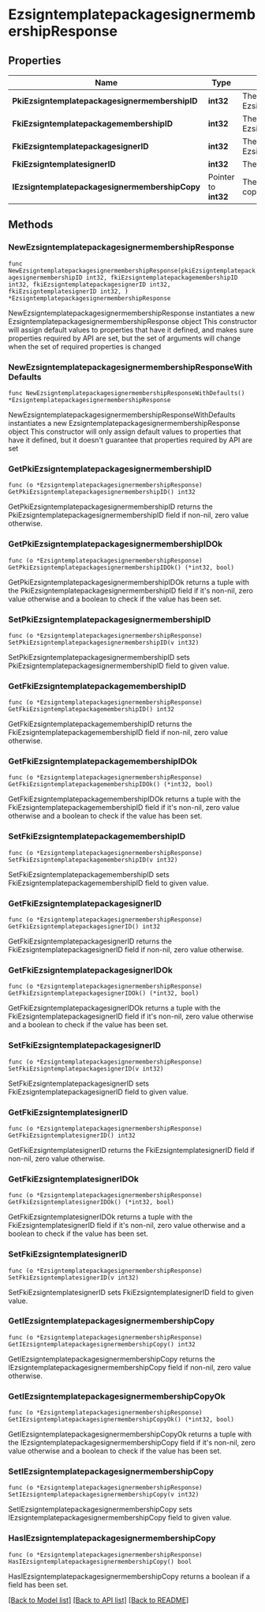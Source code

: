 # EzsigntemplatepackagesignermembershipResponse

## Properties

Name | Type | Description | Notes
------------ | ------------- | ------------- | -------------
**PkiEzsigntemplatepackagesignermembershipID** | **int32** | The unique ID of the Ezsigntemplatepackagesignermembership | 
**FkiEzsigntemplatepackagemembershipID** | **int32** | The unique ID of the Ezsigntemplatepackagemembership | 
**FkiEzsigntemplatepackagesignerID** | **int32** | The unique ID of the Ezsigntemplatepackagesigner | 
**FkiEzsigntemplatesignerID** | **int32** | The unique ID of the Ezsigntemplatesigner | 
**IEzsigntemplatepackagesignermembershipCopy** | Pointer to **int32** | The Copy number in case of multiple copies. | [optional] 

## Methods

### NewEzsigntemplatepackagesignermembershipResponse

`func NewEzsigntemplatepackagesignermembershipResponse(pkiEzsigntemplatepackagesignermembershipID int32, fkiEzsigntemplatepackagemembershipID int32, fkiEzsigntemplatepackagesignerID int32, fkiEzsigntemplatesignerID int32, ) *EzsigntemplatepackagesignermembershipResponse`

NewEzsigntemplatepackagesignermembershipResponse instantiates a new EzsigntemplatepackagesignermembershipResponse object
This constructor will assign default values to properties that have it defined,
and makes sure properties required by API are set, but the set of arguments
will change when the set of required properties is changed

### NewEzsigntemplatepackagesignermembershipResponseWithDefaults

`func NewEzsigntemplatepackagesignermembershipResponseWithDefaults() *EzsigntemplatepackagesignermembershipResponse`

NewEzsigntemplatepackagesignermembershipResponseWithDefaults instantiates a new EzsigntemplatepackagesignermembershipResponse object
This constructor will only assign default values to properties that have it defined,
but it doesn't guarantee that properties required by API are set

### GetPkiEzsigntemplatepackagesignermembershipID

`func (o *EzsigntemplatepackagesignermembershipResponse) GetPkiEzsigntemplatepackagesignermembershipID() int32`

GetPkiEzsigntemplatepackagesignermembershipID returns the PkiEzsigntemplatepackagesignermembershipID field if non-nil, zero value otherwise.

### GetPkiEzsigntemplatepackagesignermembershipIDOk

`func (o *EzsigntemplatepackagesignermembershipResponse) GetPkiEzsigntemplatepackagesignermembershipIDOk() (*int32, bool)`

GetPkiEzsigntemplatepackagesignermembershipIDOk returns a tuple with the PkiEzsigntemplatepackagesignermembershipID field if it's non-nil, zero value otherwise
and a boolean to check if the value has been set.

### SetPkiEzsigntemplatepackagesignermembershipID

`func (o *EzsigntemplatepackagesignermembershipResponse) SetPkiEzsigntemplatepackagesignermembershipID(v int32)`

SetPkiEzsigntemplatepackagesignermembershipID sets PkiEzsigntemplatepackagesignermembershipID field to given value.


### GetFkiEzsigntemplatepackagemembershipID

`func (o *EzsigntemplatepackagesignermembershipResponse) GetFkiEzsigntemplatepackagemembershipID() int32`

GetFkiEzsigntemplatepackagemembershipID returns the FkiEzsigntemplatepackagemembershipID field if non-nil, zero value otherwise.

### GetFkiEzsigntemplatepackagemembershipIDOk

`func (o *EzsigntemplatepackagesignermembershipResponse) GetFkiEzsigntemplatepackagemembershipIDOk() (*int32, bool)`

GetFkiEzsigntemplatepackagemembershipIDOk returns a tuple with the FkiEzsigntemplatepackagemembershipID field if it's non-nil, zero value otherwise
and a boolean to check if the value has been set.

### SetFkiEzsigntemplatepackagemembershipID

`func (o *EzsigntemplatepackagesignermembershipResponse) SetFkiEzsigntemplatepackagemembershipID(v int32)`

SetFkiEzsigntemplatepackagemembershipID sets FkiEzsigntemplatepackagemembershipID field to given value.


### GetFkiEzsigntemplatepackagesignerID

`func (o *EzsigntemplatepackagesignermembershipResponse) GetFkiEzsigntemplatepackagesignerID() int32`

GetFkiEzsigntemplatepackagesignerID returns the FkiEzsigntemplatepackagesignerID field if non-nil, zero value otherwise.

### GetFkiEzsigntemplatepackagesignerIDOk

`func (o *EzsigntemplatepackagesignermembershipResponse) GetFkiEzsigntemplatepackagesignerIDOk() (*int32, bool)`

GetFkiEzsigntemplatepackagesignerIDOk returns a tuple with the FkiEzsigntemplatepackagesignerID field if it's non-nil, zero value otherwise
and a boolean to check if the value has been set.

### SetFkiEzsigntemplatepackagesignerID

`func (o *EzsigntemplatepackagesignermembershipResponse) SetFkiEzsigntemplatepackagesignerID(v int32)`

SetFkiEzsigntemplatepackagesignerID sets FkiEzsigntemplatepackagesignerID field to given value.


### GetFkiEzsigntemplatesignerID

`func (o *EzsigntemplatepackagesignermembershipResponse) GetFkiEzsigntemplatesignerID() int32`

GetFkiEzsigntemplatesignerID returns the FkiEzsigntemplatesignerID field if non-nil, zero value otherwise.

### GetFkiEzsigntemplatesignerIDOk

`func (o *EzsigntemplatepackagesignermembershipResponse) GetFkiEzsigntemplatesignerIDOk() (*int32, bool)`

GetFkiEzsigntemplatesignerIDOk returns a tuple with the FkiEzsigntemplatesignerID field if it's non-nil, zero value otherwise
and a boolean to check if the value has been set.

### SetFkiEzsigntemplatesignerID

`func (o *EzsigntemplatepackagesignermembershipResponse) SetFkiEzsigntemplatesignerID(v int32)`

SetFkiEzsigntemplatesignerID sets FkiEzsigntemplatesignerID field to given value.


### GetIEzsigntemplatepackagesignermembershipCopy

`func (o *EzsigntemplatepackagesignermembershipResponse) GetIEzsigntemplatepackagesignermembershipCopy() int32`

GetIEzsigntemplatepackagesignermembershipCopy returns the IEzsigntemplatepackagesignermembershipCopy field if non-nil, zero value otherwise.

### GetIEzsigntemplatepackagesignermembershipCopyOk

`func (o *EzsigntemplatepackagesignermembershipResponse) GetIEzsigntemplatepackagesignermembershipCopyOk() (*int32, bool)`

GetIEzsigntemplatepackagesignermembershipCopyOk returns a tuple with the IEzsigntemplatepackagesignermembershipCopy field if it's non-nil, zero value otherwise
and a boolean to check if the value has been set.

### SetIEzsigntemplatepackagesignermembershipCopy

`func (o *EzsigntemplatepackagesignermembershipResponse) SetIEzsigntemplatepackagesignermembershipCopy(v int32)`

SetIEzsigntemplatepackagesignermembershipCopy sets IEzsigntemplatepackagesignermembershipCopy field to given value.

### HasIEzsigntemplatepackagesignermembershipCopy

`func (o *EzsigntemplatepackagesignermembershipResponse) HasIEzsigntemplatepackagesignermembershipCopy() bool`

HasIEzsigntemplatepackagesignermembershipCopy returns a boolean if a field has been set.


[[Back to Model list]](../README.md#documentation-for-models) [[Back to API list]](../README.md#documentation-for-api-endpoints) [[Back to README]](../README.md)


